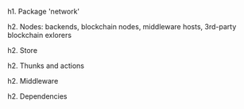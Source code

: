 h1. Package 'network'

h2. Nodes: backends, blockchain nodes, middleware hosts, 3rd-party blockchain exlorers

h2. Store

h2. Thunks and actions

h2. Middleware

h2. Dependencies

